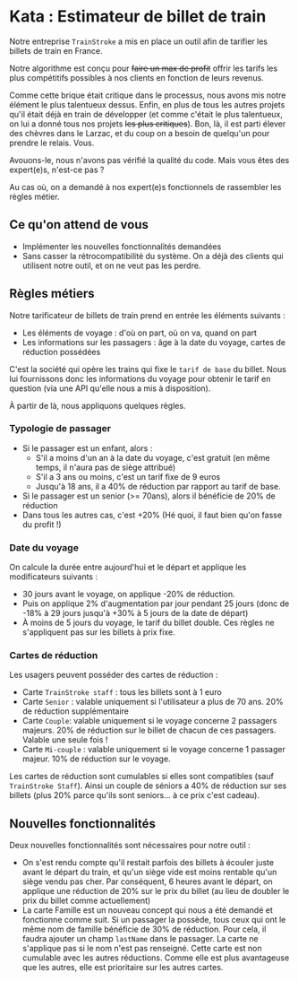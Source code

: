 # Kata : Estimateur de billet de train

Notre entreprise ``TrainStroke`` a mis en place un outil afin de tarifier les billets de train en France. 

Notre algorithme est conçu pour ~~faire un max de profit~~ offrir les tarifs les plus compétitifs possibles à nos
clients en fonction de leurs revenus.

Comme cette brique était critique dans le processus, nous avons mis notre élément le plus talentueux dessus. Enfin, en plus
de tous les autres projets qu'il était déjà en train de développer (et comme c'était le plus talentueux, on lui a donné tous nos 
projets ~~les plus critiques~~). Bon, là, il est parti élever des chèvres dans le Larzac, et du coup on a besoin de quelqu'un pour 
prendre le relais. Vous.

Avouons-le, nous n'avons pas vérifié la qualité du code. Mais vous êtes des expert(e)s, n'est-ce pas ?

Au cas où, on a demandé à nos expert(e)s fonctionnels de rassembler les règles métier.

## Ce qu'on attend de vous 
* Implémenter les nouvelles fonctionnalités demandées
* Sans casser la rétrocompatibilité du système. On a déjà des clients qui utilisent notre outil, et on ne veut pas les perdre.

## Règles métiers

Notre tarificateur de billets de train prend en entrée les éléments suivants : 
* Les éléments de voyage : d'où on part, où on va, quand on part
* Les informations sur les passagers : âge à la date du voyage, cartes de réduction possédées

C'est la société qui opère les trains qui fixe le `tarif de base` du billet. Nous lui fournissons donc les informations
du voyage pour obtenir le tarif en question (via une API qu'elle nous a mis à disposition).

À partir de là, nous appliquons quelques règles.

### Typologie de passager

* Si le passager est un enfant, alors : 
  * S'il a moins d'un an à la date du voyage, c'est gratuit (en même temps, il n'aura pas de siège attribué)
  * S'il a 3 ans ou moins, c'est un tarif fixe de 9 euros
  * Jusqu'à 18 ans, il a 40% de réduction par rapport au tarif de base.
* Si le passager est un senior (>= 70ans), alors il bénéficie de 20% de réduction
* Dans tous les autres cas, c'est +20% (Hé quoi, il faut bien qu'on fasse du profit !)

### Date du voyage

On calcule la durée entre aujourd'hui et le départ et applique les modificateurs suivants :
* 30 jours avant le voyage, on applique -20% de réduction.
* Puis on applique 2% d'augmentation par jour pendant 25 jours (donc de -18% à 29 jours jusqu'à +30% à 5 jours de la date de départ)
* À moins de 5 jours du voyage, le tarif du billet double.
Ces règles ne s'appliquent pas sur les billets à prix fixe.

### Cartes de réduction

Les usagers peuvent posséder des cartes de réduction : 
* Carte `TrainStroke staff` : tous les billets sont à 1 euro 
* Carte `Senior` : valable uniquement si l'utilisateur a plus de 70 ans. 20% de réduction supplémentaire
* Carte `Couple`: valable uniquement si le voyage concerne 2 passagers majeurs. 20% de réduction sur le billet de chacun de ces passagers. Valable une seule fois !
* Carte `Mi-couple` : valable uniquement si le voyage concerne 1 passager majeur. 10% de réduction sur le voyage.

Les cartes de réduction sont cumulables si elles sont compatibles (sauf `TrainStroke Staff`). Ainsi un couple de séniors a 40% de réduction sur ses billets (plus 20% parce qu'ils sont seniors... à ce prix c'est cadeau).

## Nouvelles fonctionnalités

Deux nouvelles fonctionnalités sont nécessaires pour notre outil :
* On s'est rendu compte qu'il restait parfois des billets à écouler juste avant le départ du train, et qu'un siège vide est moins rentable qu'un siège vendu pas cher.
Par conséquent, 6 heures avant le départ, on applique une réduction de 20% sur le prix du billet (au lieu de doubler le prix du billet comme actuellement)
* La carte Famille est un nouveau concept qui nous a été demandé et fonctionne comme suit. Si un passager la possède, tous ceux qui ont le même nom de famille bénéficie de 30% de réduction. 
Pour cela, il faudra ajouter un champ `lastName` dans le passager. La carte ne s'applique pas si le nom n'est pas renseigné. 
Cette carte est non cumulable avec les autres réductions. Comme elle est plus avantageuse que les autres, elle est prioritaire sur les autres cartes.